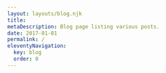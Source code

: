```yaml
---
layout: layouts/blog.njk
title: 
metaDescription: Blog page listing various posts.
date: 2017-01-01
permalink: /
eleventyNavigation:
  key: blog
  order: 0
---
```

